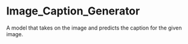 # Image_Caption_Generator
A model that takes on the image and predicts the caption for the given image.

